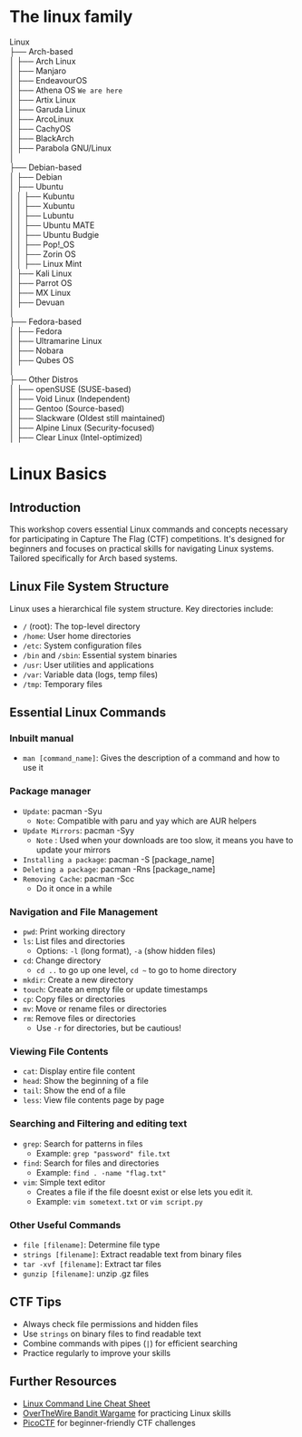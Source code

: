 # The linux family

Linux  
├── Arch-based  
│   ├── Arch Linux  
│   ├── Manjaro  
│   ├── EndeavourOS  
│   ├── Athena OS  `We are here`  
│   ├── Artix Linux  
│   ├── Garuda Linux  
│   ├── ArcoLinux  
│   ├── CachyOS  
│   ├── BlackArch  
│   ├── Parabola GNU/Linux  
│  
├── Debian-based  
│   ├── Debian  
│   ├── Ubuntu  
│   │   ├── Kubuntu  
│   │   ├── Xubuntu  
│   │   ├── Lubuntu  
│   │   ├── Ubuntu MATE  
│   │   ├── Ubuntu Budgie  
│   │   ├── Pop!_OS  
│   │   ├── Zorin OS  
│   │   ├── Linux Mint  
│   ├── Kali Linux  
│   ├── Parrot OS  
│   ├── MX Linux  
│   ├── Devuan  
│  
├── Fedora-based  
│   ├── Fedora  
│   ├── Ultramarine Linux  
│   ├── Nobara  
│   ├── Qubes OS  
│  
├── Other Distros  
│   ├── openSUSE (SUSE-based)  
│   ├── Void Linux (Independent)  
│   ├── Gentoo (Source-based)  
│   ├── Slackware (Oldest still maintained)  
│   ├── Alpine Linux (Security-focused)  
│   ├── Clear Linux (Intel-optimized)  


# Linux Basics

## Introduction
This workshop covers essential Linux commands and concepts necessary for participating in Capture The Flag (CTF) competitions. It's designed for beginners and focuses on practical skills for navigating Linux systems. Tailored specifically for Arch based systems.

## Linux File System Structure
Linux uses a hierarchical file system structure. Key directories include:

- `/` (root): The top-level directory
- `/home`: User home directories
- `/etc`: System configuration files
- `/bin` and `/sbin`: Essential system binaries
- `/usr`: User utilities and applications
- `/var`: Variable data (logs, temp files)
- `/tmp`: Temporary files

## Essential Linux Commands

### Inbuilt manual
- `man [command_name]`: Gives the description of a command and how to use it

### Package manager
- `Update`: pacman -Syu
	- `Note`: Compatible with paru and yay which are AUR helpers
- `Update Mirrors`: pacman -Syy
	- `Note` : Used when your downloads are too slow, it means you have to update your mirrors
- `Installing a package`: pacman -S [package_name]
- `Deleting a package`: pacman -Rns [package_name]
- `Removing Cache`: pacman -Scc
	- Do it once in a while 

### Navigation and File Management
- `pwd`: Print working directory
- `ls`: List files and directories
  - Options: `-l` (long format), `-a` (show hidden files)
- `cd`: Change directory
  - `cd ..` to go up one level, `cd ~` to go to home directory
- `mkdir`: Create a new directory
- `touch`: Create an empty file or update timestamps
- `cp`: Copy files or directories
- `mv`: Move or rename files or directories
- `rm`: Remove files or directories
  - Use `-r` for directories, but be cautious!

### Viewing File Contents
- `cat`: Display entire file content
- `head`: Show the beginning of a file
- `tail`: Show the end of a file
- `less`: View file contents page by page


### Searching and Filtering and editing text
- `grep`: Search for patterns in files
  - Example: `grep "password" file.txt`
- `find`: Search for files and directories
  - Example: `find . -name "flag.txt"`
- `vim`: Simple text editor
	- Creates a file if the file doesnt exist or else lets you edit it.
	 - Example: `vim sometext.txt` or `vim script.py` 



### Other Useful Commands
- `file [filename]`: Determine file type
- `strings [filename]`: Extract readable text from binary files
- `tar -xvf [filename]`: Extract tar files
- `gunzip [filename]`: unzip .gz files



## CTF Tips
- Always check file permissions and hidden files
- Use `strings` on binary files to find readable text
- Combine commands with pipes (`|`) for efficient searching
- Practice regularly to improve your skills




## Further Resources
- [Linux Command Line Cheat Sheet](https://cheatography.com/davechild/cheat-sheets/linux-command-line/)
- [OverTheWire Bandit Wargame](https://overthewire.org/wargames/bandit/) for practicing Linux skills
- [PicoCTF](https://picoctf.org/) for beginner-friendly CTF challenges

